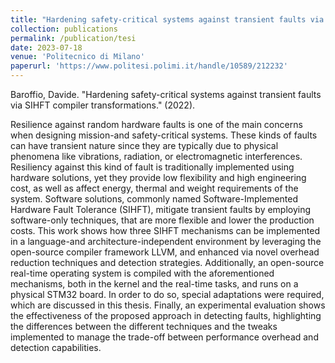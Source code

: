 ```yaml
---
title: "Hardening safety-critical systems against transient faults via SIHFT compiler transformations"
collection: publications
permalink: /publication/tesi
date: 2023-07-18
venue: 'Politecnico di Milano'
paperurl: 'https://www.politesi.polimi.it/handle/10589/212232'
---
```


Baroffio, Davide. "Hardening safety-critical systems against transient faults via SIHFT compiler transformations." (2022).

Resilience against random hardware faults is one of the main concerns when designing mission-and safety-critical systems. These kinds of faults can have transient nature since they are typically due to physical phenomena like vibrations, radiation, or electromagnetic interferences. Resiliency against this kind of fault is traditionally implemented using hardware solutions, yet they provide low flexibility and high engineering cost, as well as affect energy, thermal and weight requirements of the system. Software solutions, commonly named Software-Implemented Hardware Fault Tolerance (SIHFT), mitigate transient faults by employing software-only techniques, that are more flexible and lower the production costs. This work shows how three SIHFT mechanisms can be implemented in a language-and architecture-independent environment by leveraging the open-source compiler framework LLVM, and enhanced via novel overhead reduction techniques and detection strategies. Additionally, an open-source real-time operating system is compiled with the aforementioned mechanisms, both in the kernel and the real-time tasks, and runs on a physical STM32 board. In order to do so, special adaptations were required, which are discussed in this thesis. Finally, an experimental evaluation shows the effectiveness of the proposed approach in detecting faults, highlighting the differences between the different techniques and the tweaks implemented to manage the trade-off between performance overhead and detection capabilities.